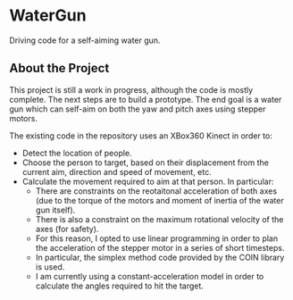 # WaterGun

Driving code for a self-aiming water gun.

## About the Project

This project is still a work in progress, although the code is mostly complete. The next steps are to build a prototype.
The end goal is a water gun which can self-aim on both the yaw and pitch axes using stepper motors. 

The existing code in the repository uses an XBox360 Kinect in order to:
- Detect the location of people.
- Choose the person to target, based on their displacement from the current aim, direction and speed of movement, etc.
- Calculate the movement required to aim at that person. In particular:
  - There are constraints on the reotaitonal acceleration of both axes (due to the torque of the motors and moment of inertia of the water gun itself).
  - There is also a constraint on the maximum rotational velocity of the axes (for safety).
  - For this reason, I opted to use linear programming in order to plan the acceleration of the stepper motor in a series of short timesteps.
  - In particular, the simplex method code provided by the COIN library is used.
  - I am currently using a constant-acceleration model in order to calculate the angles required to hit the target.

